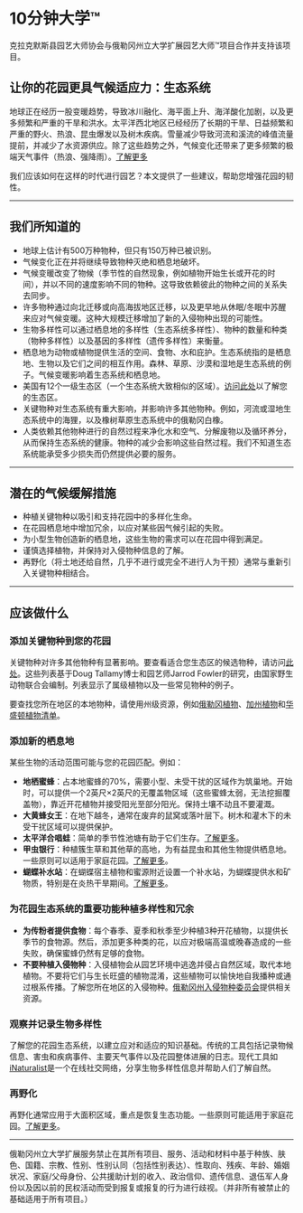 # 10分钟大学™

克拉克默斯县园艺大师协会与俄勒冈州立大学扩展园艺大师™项目合作并支持该项目。

## 让你的花园更具气候适应力：生态系统

地球正在经历一股变暖趋势，导致冰川融化、海平面上升、海洋酸化加剧，以及更多频繁和严重的干旱和洪水。太平洋西北地区已经经历了长期的干旱、日益频繁和严重的野火、热浪、昆虫爆发以及树木疾病。雪量减少导致河流和溪流的峰值流量提前，并减少了水资源供应。除了这些趋势之外，气候变化还带来了更多频繁的极端天气事件（热浪、强降雨）。[了解更多](https://blogs.oregonstate.edu/occri/oregon-climate-assessments/)

我们应该如何在这样的时代进行园艺？本文提供了一些建议，帮助您增强花园的韧性。

---

## 我们所知道的

- 地球上估计有500万种物种，但只有150万种已被识别。
- 气候变化正在并将继续导致物种灭绝和栖息地破坏。
- 气候变暖改变了物候（季节性的自然现象，例如植物开始生长或开花的时间），并以不同的速度影响不同的物种。这导致依赖彼此的物种之间的关系失去同步。
- 许多物种通过向北迁移或向高海拔地区迁移，以及更早地从休眠/冬眠中苏醒来应对气候变暖。这种大规模迁移增加了新的入侵物种出现的可能性。
- 生物多样性可以通过栖息地的多样性（生态系统多样性）、物种的数量和种类（物种多样性）以及基因的多样性（遗传多样性）来衡量。
- 栖息地为动物或植物提供生活的空间、食物、水和庇护。生态系统指的是栖息地、生物以及它们之间的相互作用。森林、草原、沙漠和湿地是生态系统的例子。气候变暖影响着生态系统和栖息地。
- 美国有12个一级生态区（一个生态系统大致相似的区域）。[访问此处](https://www.epa.gov/eco-research/ecoregions)以了解您的生态区。
- 关键物种对生态系统有重大影响，并影响许多其他物种。例如，河流或湿地生态系统中的海狸，以及橡树草原生态系统中的俄勒冈白橡。
- 人类依赖其他物种进行的自然过程来净化水和空气、分解废物以及循环养分，从而保持生态系统的健康。物种的减少会影响这些自然过程。我们不知道生态系统能承受多少损失而仍然提供必要的服务。

---

## 潜在的气候缓解措施

- 种植关键物种以吸引和支持花园中的多样化生命。
- 在花园栖息地中增加冗余，以应对某些因气候引起的失败。
- 为小型生物创造新的栖息地，这些生物的需求可以在花园中得到满足。
- 谨慎选择植物，并保持对入侵物种信息的了解。
- 再野化（将土地还给自然，几乎不进行或完全不进行人为干预）通常与重新引入关键物种相结合。

---

## 应该做什么

### 添加关键物种到您的花园

关键物种对许多其他物种有显著影响。要查看适合您生态区的候选物种，请访问[此处](https://www.nwf.org/Garden-for-Wildlife/About/Native-Plants/keystone-plants-by-ecoregion)。这些列表基于Doug Tallamy博士和园艺师Jarrod Fowler的研究，由国家野生动物联合会编制。列表显示了属级植物以及一些常见物种的例子。

要查找您所在地区的本地物种，请使用州级资源，例如[俄勒冈植物](https://oregonflora.org/)、[加州植物](https://www.calflora.org/)和[华盛顿植物清单](https://burkeherbarium.org/waflora/checklist.php?Category=Endemic)。

### 添加新的栖息地

某些生物的活动范围可能与您的花园匹配。例如：

- **地栖蜜蜂**：占本地蜜蜂的70%，需要小型、未受干扰的区域作为筑巢地。开始时，可以提供一个2英尺×2英尺的无覆盖物区域（这些蜜蜂太弱，无法挖掘覆盖物），靠近开花植物并接受阳光至部分阳光。保持土壤不动且不要灌溉。
- **大黄蜂女王**：在地下越冬，通常在废弃的鼠窝或落叶层下。树木和灌木下的未受干扰区域可以提供保护。
- **太平洋合唱蛙**：简单的季节性池塘有助于它们生存。[了解更多](https://extension.oregonstate.edu/news/how-build-simple-pond-native-frogs)。
- **甲虫银行**：种植簇生草和其他草的高地，为有益昆虫和其他生物提供栖息地。一些原则可以适用于家庭花园。[了解更多](http://oregonipm.ippc.orst.edu/Agroecology/NEW_BEETLE_BANK_1.pdf)。
- **蝴蝶补水站**：在蝴蝶宿主植物和蜜源附近设置一个补水站，为蝴蝶提供水和矿物质，特别是在炎热干旱期间。[了解更多](https://www.nwf.org/-/media/Documents/PDFs/Garden-for-Wildlife/Tip-Sheets/Water-Butterfly-Gardens)。

### 为花园生态系统的重要功能种植多样性和冗余

- **为传粉者提供食物**：每个春季、夏季和秋季至少种植3种开花植物，以提供长季节的食物源。然后，添加更多种类的花，以应对极端高温或晚春造成的一些失败，确保蜜蜂仍然有足够的食物。
- **不要种植入侵物种**：入侵植物会从园艺环境中逃逸并侵占自然区域，取代本地植物。不要将它们与生长旺盛的植物混淆，这些植物可以愉快地自我播种或通过根系传播。了解您所在地区的入侵物种。[俄勒冈州入侵物种委员会](https://www.oregoninvasivespeciescouncil.org/infohub)提供相关资源。

### 观察并记录生物多样性

了解您的花园生态系统，以建立应对和适应的知识基础。传统的工具包括记录物候信息、害虫和疾病事件、主要天气事件以及花园整体进展的日志。现代工具如[iNaturalist](https://www.inaturalist.org)是一个在线社交网络，分享生物多样性信息并帮助人们了解自然。

### 再野化

再野化通常应用于大面积区域，重点是恢复生态功能。一些原则可能适用于家庭花园。[了解更多](https://www.iucn.org/resources/issues-brief/benefits-and-risks-rewilding)。

---

俄勒冈州立大学扩展服务禁止在其所有项目、服务、活动和材料中基于种族、肤色、国籍、宗教、性别、性别认同（包括性别表达）、性取向、残疾、年龄、婚姻状况、家庭/父母身份、公共援助计划的收入、政治信仰、遗传信息、退伍军人身份以及因以前的民权活动而受到报复或报复的行为进行歧视。（并非所有被禁止的基础适用于所有项目。）
